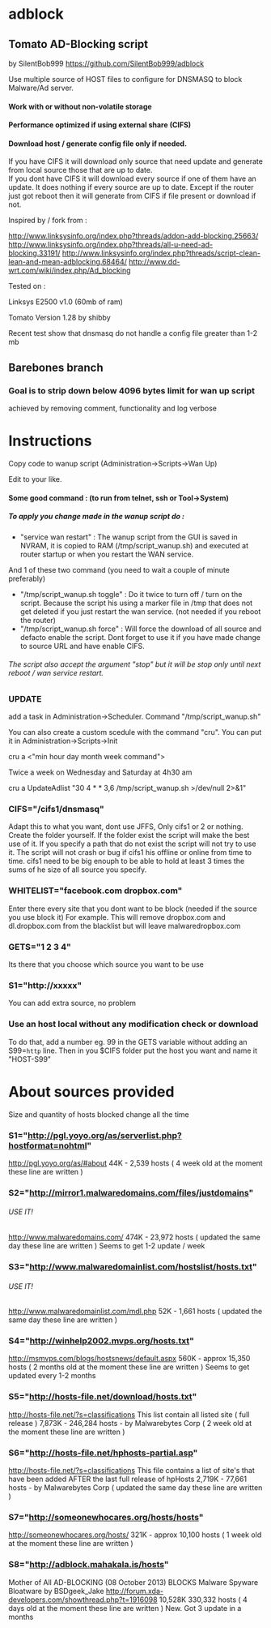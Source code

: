 adblock
=======
##  Tomato AD-Blocking script
by SilentBob999 https://github.com/SilentBob999/adblock


Use multiple source of HOST files to configure for DNSMASQ to block Malware/Ad server.

#### Work with or without non-volatile storage

#### Performance optimized if using external share (CIFS)

#### Download host / generate config file only if needed.  
If you have CIFS it will download only source that need update and generate from local source those that are up to date.  
If you dont have CIFS it will download every source if one of them have an update.
It does nothing if every source are up to date. Except if the router just got reboot then it will generate from CIFS if file present or download if not.


Inspired by / fork from :

  http://www.linksysinfo.org/index.php?threads/addon-add-blocking.25663/
  http://www.linksysinfo.org/index.php?threads/all-u-need-ad-blocking.33191/
  http://www.linksysinfo.org/index.php?threads/script-clean-lean-and-mean-adblocking.68464/
  http://www.dd-wrt.com/wiki/index.php/Ad_blocking


Tested on :

  Linksys E2500 v1.0 (60mb of ram)
  
  Tomato Version 1.28 by shibby
  
  Recent test show that dnsmasq do not handle a config file greater than 1-2 mb
  
 
## Barebones branch
### Goal is to strip down below 4096 bytes limit for wan up script
achieved by removing comment, functionality and log verbose





# Instructions
Copy code to wanup script (Administration->Scripts->Wan Up)

Edit to your like.

#### Some good command :  (to run from telnet, ssh or Tool->System)
#####  To apply you change made in the wanup script do :
+ "service wan restart"   :   The wanup script from the GUI is saved in NVRAM, it is copied to RAM (/tmp/script_wanup.sh) and executed at router startup or when you restart the WAN service.
 
And 1 of these two command (you need to wait a couple of minute preferably)
+ "/tmp/script_wanup.sh toggle"   :   Do it twice to turn off / turn on the script. Because the script his using a marker file in /tmp that does not get deleted if you just restart the wan service. (not needed if you reboot the router)
+ "/tmp/script_wanup.sh force"   :   Will force the download of all source and defacto enable the script.  Dont forget to use it if you have made change to source URL and have enable CIFS.


###### The script also accept the argument "stop" but it will be stop only until next reboot / wan service restart.

### UPDATE
add a task in Administration->Scheduler.
 Command "/tmp/script_wanup.sh"
 
You can also create a custom scedule with the command "cru".  You can put it in Administration->Scripts->Init

cru a <unique id> <"min hour day month week command">

Twice a week on Wednesday and Saturday at 4h30 am

cru a UpdateAdlist "30 4 * * 3,6  /tmp/script_wanup.sh >/dev/null 2>&1"


### CIFS="/cifs1/dnsmasq" 
 Adapt this to what you want, dont use JFFS, Only cifs1 or 2 or nothing.
 Create the folder yourself.
 If the folder exist the script will make the best use of it.
 If you specify a path that do not exist the script will not try to use it.
 The script will not crash or bug if cifs1 his offline or online from time to time.
 cifs1 need to be big enouph to be able to hold at least 3 times the sums of he size of all source you specify.
 
### WHITELIST="facebook.com dropbox.com"
 Enter there every site that you dont want to be block (needed if the source you use block it)
 For example. This will remove dropbox.com and dl.dropbox.com from the blacklist but will leave malwaredropbox.com 
 
### GETS="1 2 3 4"
 Its there that you choose which source you want to be use

### S1="http://xxxxx"  
 You can add extra source, no problem

### Use an host local without any modification check or download
  To do that, add a number eg. 99 in the GETS variable without adding an S99=`http` line.
  Then in you $CIFS folder put the host you want and name it "HOST-S99"
  
# About sources provided
Size and quantity of hosts blocked change all the time
### S1="http://pgl.yoyo.org/as/serverlist.php?hostformat=nohtml" 
http://pgl.yoyo.org/as/#about
44K - 2,539 hosts
( 4 week old at the moment these line are written )

### S2="http://mirror1.malwaredomains.com/files/justdomains" 
###### USE IT!
http://www.malwaredomains.com/
474K - 23,972 hosts
( updated the same day these line are written ) Seems to get 1-2 update / week

### S3="http://www.malwaredomainlist.com/hostslist/hosts.txt" 
###### USE IT!
http://www.malwaredomainlist.com/mdl.php
52K - 1,661 hosts
( updated the same day these line are written )

### S4="http://winhelp2002.mvps.org/hosts.txt" 
http://msmvps.com/blogs/hostsnews/default.aspx
560K - approx 15,350 hosts
( 2 months old at the moment these line are written ) Seems to get updated every 1-2 months

### S5="http://hosts-file.net/download/hosts.txt" 
http://hosts-file.net/?s=classifications
This list contain all listed site ( full release )
7,873K - 246,284 hosts - by Malwarebytes Corp
( 2 week old at the moment these line are written )

### S6="http://hosts-file.net/hphosts-partial.asp" 
http://hosts-file.net/?s=classifications
This file contains a list of site's that have been added AFTER the last full release of hpHosts
2,719K - 77,661 hosts - by Malwarebytes Corp
( updated the same day these line are written )

### S7="http://someonewhocares.org/hosts/hosts" 
http://someonewhocares.org/hosts/
321K - approx 10,100 hosts
( 1 week old at the moment these line are written )

### S8="http://adblock.mahakala.is/hosts" 
Mother of All AD-BLOCKING (08 October 2013) BLOCKS Malware Spyware Bloatware by BSDgeek_Jake
http://forum.xda-developers.com/showthread.php?t=1916098
10,528K  330,332 hosts
( 4 days old at the moment these line are written ) New. Got 3 update in a months

